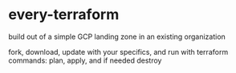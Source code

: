 # every-terraform
build out of a simple GCP landing zone in an existing organization

fork, download, update with your specifics, and run with terraform commands: plan, apply, and if needed destroy




